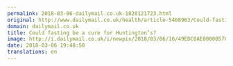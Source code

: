```yaml
---
permalink: 2018-03-06-dailymail.co.uk-1820121723.html
original: http://www.dailymail.co.uk/health/article-5468963/Could-fasting-cure-Huntingtons.html?ITO=1490&ns_mchannel=rss&ns_campaign=1490
domain: dailymail.co.uk
title: Could fasting be a cure for Huntington’s?
image: http://i.dailymail.co.uk/i/newpix/2018/03/06/16/49EDC0AE00000578-0-image-a-4_1520352536940.jpg
date: 2018-03-06 19:48:50
translations: en
---
```


